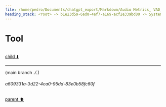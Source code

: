 ```yaml
---
file: /home/pedro/Documents/chatgpt_export/Markdown/Audio Metrics_ VAD, SNR, C50.md
heading_stack: <root> -> b1e23d59-6ad0-4ef7-a169-acf2e339bd00 -> System -> 624193d3-c2b2-4bf7-a466-07d277afd1ce -> System -> aaa2d697-3c69-41fa-9d99-fbca08692e7a -> User -> apply model -> iterate over each frame -> ... -> 12.952 vad=100% snr=51 c50=17 -> 12.968 vad=100% snr=52 c50=17 -> 12.985 vad=100% snr=53 c50=17 -> ... -> fb8a49f1-6eac-4f76-8150-43797a373ea6 -> Assistant -> aaa2ddf2-1647-4fb1-8bfd-b2c64f9f1332 -> User -> 524563db-b004-4ef8-9b0b-070f499904f2 -> Assistant -> 1. Preprocessing -> 2. Voice Activity Detection (VAD) -> 3. Segment Audio -> 4. Signal-to-Noise Ratio (SNR) Filtering -> 5. Export Segments -> 6. Optional: Post-processing -> aaa2c47a-8e13-43af-a844-5dcf0bfc72ee -> User -> 5b6cd6e3-e03b-4269-bc74-c1b9788634a6 -> Assistant -> SNR (Signal-to-Noise Ratio) -> C50 (Clarity Index) -> Correlation -> Which to Use? -> aaa24ad1-2f18-499f-98ec-7398e741f17f -> User -> f8adef6f-f675-450b-85a9-24dea56c3e1c -> Assistant -> 1. Established Techniques and Literature Dealing with This Problem -> 2. Established Techniques for Dealing with Similar or Analogous Problems -> 3. Designing an Effective Approach for the Task -> Step 1: Initial Segmentation -> Step 2: Feature Calculation -> Step 3: Filtering -> Step 4: Sequence Identification -> Step 5: Scoring and Ranking -> Step 6: Output -> aaa2434c-861f-43a8-a50c-1bef20fc36a4 -> User -> 4bd45e48-5203-4a76-bf48-4fdde9f8e324 -> Assistant -> aaa258d3-afb4-45cc-9651-7a967a7032e9 -> User -> 02c6bd0d-7e79-4eb4-92c0-b7faebd86582 -> Assistant -> 1eed05f2-09c2-4749-ab23-91019cdfb537 -> Tool -> d2d1461c-8f9c-4afc-878f-5ea9577be3cd -> Assistant -> aaa21684-e58c-4067-a343-ae55f1d4af52 -> User -> f8a80132-ddd5-4111-8759-ccec18e91951 -> Assistant -> ab99d04b-8160-4908-aa1d-2319a2850d47 -> Tool -> 08489ce8-ab5c-4619-b71c-6068d57907e1 -> Assistant -> aaa2e5a3-b59e-4a2f-bf2d-97c1cfed3752 -> User -> 06a5d9da-05b2-437c-93c5-870274b3fb55 -> Assistant -> d7e4328f-a492-4eae-a99f-3ee18f6a09c2 -> Tool -> c9bf0fdd-e3c4-41b4-a71b-631b6ccc316e -> Assistant -> aaa29a6b-06ac-4304-a679-022f597690de -> User -> a531c8af-e3c8-4af6-bf7c-e8aaa5528a9a -> Assistant -> More Sophisticated Heuristics and Algorithms -> Variable Size Window Analysis -> How to Implement -> aaa29e42-976f-492d-b821-c29c7a9936aa -> User -> 391aafe1-2faa-401d-9063-9ee763aeddcd -> Assistant -> de8293c1-dd45-4767-b2f5-337b5b2b890a -> Tool -> 528b0693-8041-446b-b036-94e71253c542 -> Assistant -> aaa2ac92-feb2-4573-a29a-1dcefc3a1cf0 -> User -> cc7a2ca9-062c-473c-8f36-857ad00b57e0 -> Assistant -> 184e4be0-c546-4f7d-a0c5-bcc9bc7bfebd -> Tool -> 5ddbbcf4-e9ed-4bca-9152-51dd846c6dcc -> Assistant -> aaa2e9e7-85f4-4672-baba-2c0344426fd2 -> User -> b397fd67-2b5a-4a2b-a989-198a085a4849 -> Assistant -> 95d2bd84-3c6a-4cd4-8346-986594c461e3 -> Tool -> 044ece31-d9a0-4ec6-a886-fe02f0ba4ccb -> Assistant -> 5dd8bf92-2ed1-4d63-8794-97f098329183 -> Assistant -> 5d1ee7d4-e21c-4f06-bf48-898996c66a4d -> Tool -> bab4c064-a1dc-4678-8980-78ea8191c775 -> Assistant -> aaa2c1af-8794-499b-95a9-36db90cfebc8 -> User -> 0b50ee38-1c48-4aed-aec8-82f77b56e6c1 -> Assistant -> 60ad135e-57f7-44e4-b1a4-94d67067aa66 -> Tool -> 8af3f89e-da74-4123-8aa5-dd4802d91e6d -> Assistant -> aaa2ef5d-ddbc-4c98-a53d-95372dcf0cd2 -> User -> 3590d5bb-adf7-43b6-ba62-33af104a4f06 -> Assistant -> c828c5a7-c4d2-4bee-92a7-ce3997e0486d -> Tool -> 27b233cc-28ba-465c-b975-9061ba6851cb -> Assistant -> 1b9edb64-d52a-4ad1-9469-498ce389b31e -> Assistant -> 354068c0-cc48-46c9-9280-ef5363ebf70d -> Tool
---
```

# Tool

```python

```

[child ⬇️](#a609331a-3d22-4ca0-95dd-83e0b58fc60f)

---

(main branch ⎇)
###### a609331a-3d22-4ca0-95dd-83e0b58fc60f
[parent ⬆️](#354068c0-cc48-46c9-9280-ef5363ebf70d)
